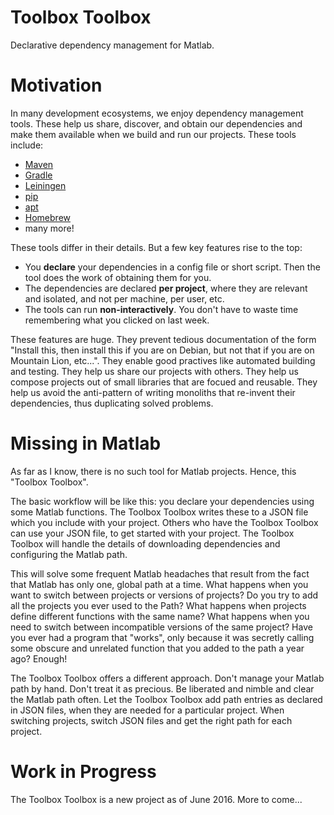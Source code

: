 # Toolbox Toolbox
Declarative dependency management for Matlab.

# Motivation
In many development ecosystems, we enjoy dependency management tools.  These help us share, discover, and obtain our dependencies and make them available when we build and run our projects.  These tools include:
 - [Maven](https://maven.apache.org/)
 - [Gradle](http://gradle.org/)
 - [Leiningen](http://leiningen.org/)
 - [pip](https://pypi.python.org/pypi/pip)
 - [apt](https://wiki.debian.org/Apt)
 - [Homebrew](http://brew.sh/)
 - many more!

These tools differ in their details.  But a few key features rise to the top:
 - You  **declare** your dependencies in a config file or short script.  Then the tool does the work of obtaining them for you.
 - The dependencies are declared **per project**, where they are relevant and isolated, and not per machine, per user, etc.
 - The tools can run **non-interactively**.  You don't have to waste time remembering what you clicked on last week.
 
These features are huge.  They prevent tedious documentation of the form "Install this, then install this if you are on Debian,  but not that if you are on Mountain Lion, etc...".  They enable good practives like automated building and testing.  They help us share our projects with others.  They help us compose projects out of small libraries that are focued and reusable.  They help us avoid the anti-pattern of writing monoliths that re-invent their dependencies, thus duplicating solved problems.

# Missing in Matlab
As far as I know, there is no such tool for Matlab projects.  Hence, this "Toolbox Toolbox".

The basic workflow will be like this: you declare your dependencies using some Matlab functions.  The Toolbox Toolbox writes these to a JSON file which you include with your project.  Others who have the Toolbox Toolbox can use your JSON file, to get started with your project.  The Toolbox Toolbox will handle the details of downloading dependencies and configuring the Matlab path.

This will solve some frequent Matlab headaches that result from the fact that Matlab has only one, global path at a time.  What happens when you want to switch between projects or versions of projects?  Do you try to add all the projects you ever used to the Path?  What happens when projects define different functions with the same name?  What happens when you need to switch between incompatible versions of the same project?  Have you ever had a program that "works", only because it was secretly calling some obscure and unrelated function that you added to the path a year ago?  Enough!

The Toolbox Toolbox offers a different approach.  Don't manage your Matlab path by hand.  Don't treat it as precious.  Be liberated and nimble and clear the Matlab path often.  Let the Toolbox Toolbox add path entries as declared in JSON files, when they are needed for a particular project.  When switching projects, switch JSON files and get the right path for each project.

# Work in Progress
The Toolbox Toolbox is a new project as of June 2016.  More to come...
